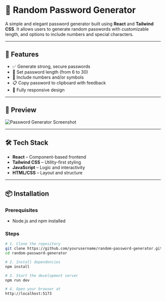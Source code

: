 # 🔐 Random Password Generator

A simple and elegant password generator built using **React** and **Tailwind CSS**. It allows users to generate random passwords with customizable length, and options to include numbers and special characters.

---

## 🚀 Features

- ✅ Generate strong, secure passwords
- 🔢 Set password length (from 6 to 30)
- 🔣 Include numbers and/or symbols
- 📋 Copy password to clipboard with feedback
- 📱 Fully responsive design

---

## 📸 Preview

![Password Generator Screenshot](./screenshot.png) <!-- Optional: Replace with an actual screenshot -->

---

## 🛠️ Tech Stack

- **React** – Component-based frontend
- **Tailwind CSS** – Utility-first styling
- **JavaScript** – Logic and interactivity
- **HTML/CSS** – Layout and structure

---

## 📦 Installation

### Prerequisites

- Node.js and npm installed

### Steps

```bash
# 1. Clone the repository
git clone https://github.com/yourusername/random-password-generator.git
cd random-password-generator

# 2. Install dependencies
npm install

# 3. Start the development server
npm run dev

# 4. Open your browser at
http://localhost:5173
